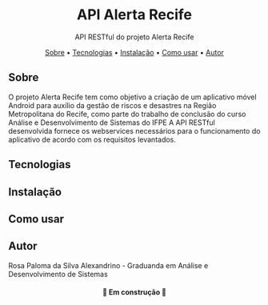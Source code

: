 <h1 align="center">API Alerta Recife</h1>

<p align="center">API RESTful do projeto Alerta Recife</p>

<p align="center">
 <a href="#about">Sobre</a> •
 <a href="#techs">Tecnologias</a> • 
 <a href="#install">Instalação</a> • 
 <a href="#guide">Como usar</a> • 
 <a href="#author">Autor</a>
</p>


<span id="about"></span>
## **Sobre**

O projeto Alerta Recife tem como objetivo a criação de um aplicativo móvel Android para auxílio da gestão de riscos e desastres na Região Metropolitana do Recife, como parte do trabalho de conclusão do curso Análise e Desenvolvimento de Sistemas do IFPE A API RESTful desenvolvida fornece os webservices necessários para o funcionamento do aplicativo de acordo com os requisitos levantados.

<span id="techs"></span>
## **Tecnologias**


<span id="install"></span>
## **Instalação**


<span id="guide"></span>
## **Como usar**


<span id="author"></span>
## **Autor**

Rosa Paloma da Silva Alexandrino - Graduanda em Análise e Desenvolvimento de Sistemas

<h4 align="center"> 
	🚧 Em construção  🚧
</h4>
